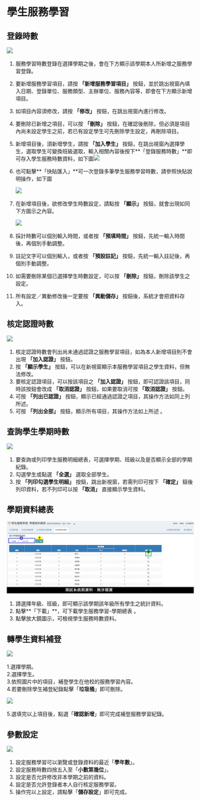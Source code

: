 # 學生服務學習

## 登錄時數

![](../.gitbook/assets/service-sign\_sing1.png)

1. 服務學習時數登錄在選擇學期之後，會在下方顯示該學期本人所新增之服務學習登錄。
2. 要新增服務學習項目，請按 **「新增服務學習項目」** 按鈕，並於跳出視窗內填入日期、登錄單位、服務類型、主辦單位、服務內容等，即會在下方顯示新增項目。
3. 如項目內容須修改，請按 **「修改」** 按鈕，在跳出視窗內進行修改。
4. 要刪除已新增之項目，可以按 **「刪除」** 按鈕，在確認後刪除，但必須是項目內尚未設定學生之前，若已有設定學生可先刪除學生設定，再刪除項目。
5. 新增項目後，須新增學生，請按 **「加入學生」** 按鈕，在跳出視窗內選擇學生，選取學生可變換班級選取，輸入相關內容後按下**「登錄服務時數」**即可存入學生服務時數資料，如下圖![](../.gitbook/assets/service-sign\_sing1-2.png)
6.  也可點擊**「快貼匯入」**可一次登錄多筆學生服務學習時數，請參照快貼說明操作，如下圖

    ![](../.gitbook/assets/service-sign\_sing1-1.png)
7.  在新增項目後，欲修改學生時數設定，請點按 **「顯示」** 按鈕，就會出現如同下方圖示之內容。

    ![](../.gitbook/assets/service-sign\_sing2.png)
8. 採計時數可以個別輸入時間，或者按 **「預填時間」** 按鈕，先統一輸入時間後，再個別手動調整。
9. 註記文字可以個別輸入，或者按 **「預設註記」** 按鈕，先統一輸入註記後，再個別手動調整。
10. 如需要刪除某個已選擇學生時數設定，可以按 **「刪除」** 按鈕，刪除該學生之設定。
11. 所有設定／異動修改後一定要按 **「異動儲存」** 按鈕後，系統才會把資料存入。

## 核定認證時數

![](../.gitbook/assets/approve\_certification\_hours.png)

1. 核定認證時數會列出尚未通過認證之服務學習項目，如為本人新增項目則不會出現 **「加入認證」** 按鈕。
2. 按 **「顯示學生」** 按鈕，可以在新視窗顯示本服務學習項目之學生資料，但無法修改。
3. 要核定認證項目，可以按該項目之 **「加入認證」** 按鈕，即可認證該項目，同時該按鈕會改成 **「取消認證」** 按鈕，如果要取消可按 **「取消認證」** 按鈕。
4. 可按 **「列出已認證」** 按鈕，顯示已經通過認證之項目，其操作方法如同上列所述。
5. 可按 **「列出全部」** 按鈕，顯示所有項目，其操作方法如上所述 。

## 查詢學生學期時數

![](../.gitbook/assets/search\_stud\_semester\_hours.png)

1. 要查詢或列印學生服務明細總表，可選擇學期、班級以及是否顯示全部的學期紀錄。
2. 勾選學生或點選 **「全選」** 選取全部學生。
3. 按 **「列印勾選學生明細」** 按鈕，跳出新視窗，若需列印可按下 **「確定」** 鈕後列印資料，若不列印可以按 **「取消」** 直接顯示學生資料。

## 學期資料總表

![](../.gitbook/assets/semester-total.png)

1. 請選擇年級、班級，即可顯示該學期該年級所有學生之統計資料。
2. 點擊**「下載」**，可下載學生服務學習-學期總表 。
3. 點擊放大鏡圖示，可檢視學生服務時數資料。

## 轉學生資料補登

![](../.gitbook/assets/transfer\_stud\_data\_make-up.png)

1.選擇學期。\
2.選擇學生。\
3.依照圖片中的項目，補登學生在他校的服務學習內容。\
4.若要刪除學生補登紀錄點擊「**垃圾桶**」即可刪除。

![](../.gitbook/assets/transfer\_stud\_data\_make-up2.png)

5.選填完以上項目後，點選「**確認新增**」即可完成補登服務學習紀錄。

## 參數設定

![](<../.gitbook/assets/parameter\_setting (5).png>)

1. 設定服務學習可以瀏覽或登錄資料的最近「**學年數**」。
2. 設定服務時數四捨五入至「**小數第幾位**」。
3. 設定是否允許修改非本學期之前的資料。
4. 設定是否允許登錄者本人自行核定服務學習。
5. 操作完以上設定，請點擊「**儲存設定**」即可完成。

